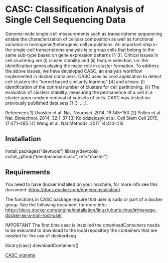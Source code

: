 # CASC: Classification Analysis of Single Cell Sequencing Data
Genome-wide single-cell measurements such as transcriptome sequencing enable the characterization of cellular composition as well as functional variation in homogenic/heterogenic cell populations. An important step in the single-cell transcriptome analysis is to group cells that belong to the same sub-type based on gene expression patterns [1-3]. Critical issues in cell clustering are (i) cluster stability and (ii) feature selection, i.e. the identification genes playing the major role in cluster formation. To address the above issues, we have developed CASC, an analysis workflow implemented in docker containers. CASC uses as core application to detect cell clusters the “kernel based similarity learning” [4] and allows: (i) identification of the optimal number of clusters for cell partitioning. (ii) The evaluation of clusters stability, measuring the permanence of a cell in a cluster upon random removal of subsets of cells. 
CASC was tested on previously published data sets [1-3, ....]. 

References
1] Usoskin et al. Nat. Neurosci. 2014, 18:145–153
[2] Pollen et al. Nat. Biotechnol. 2014, 32:1–37
[3] Kolodziejczyk et al. Cell Stem Cell 2015, 17:471–485
[4] Wang et al. Nat Methods. 2017 14:414-416

## Installation

install.packages("devtools")
library(devtools)
install_github("kendomaniac/casc", ref="master")

## Requirements

You need to have docker installed on your machine, for more info see this document: https://docs.docker.com/engine/installation/. 

The functions in CASC package require that user is sudo or part of a docker group. See the following document for more info: https://docs.docker.com/engine/installation/linux/ubuntulinux/#/manage-docker-as-a-non-root-user

IMPORTANT The first time casc is installed the downloadContainers needs to be executed to download to the local repository the containers that are needed for the use of docker4seq

library(casc)
downloadContainers()

[CASC vignette](http://rpubs.com/rcaloger/285423)

